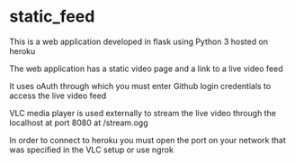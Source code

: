 # static_feed
This is a web application developed in flask using Python 3 hosted on heroku

The web application has a static video page and a link to a live video feed 

It uses oAuth through which you must enter Github login credentials to access the live video feed

VLC media player is used externally to stream the live video through the localhost at port 8080 at /stream.ogg

In order to connect to heroku you must open the port on your network that was specified in the VLC setup or use ngrok
